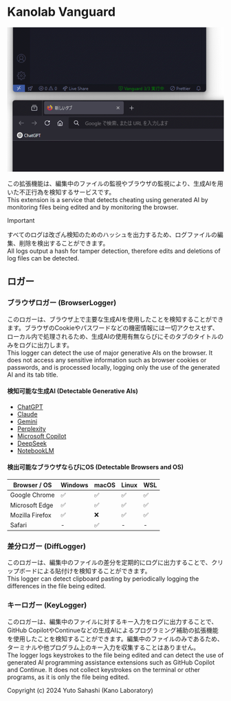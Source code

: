 # Kanolab Vanguard

![vanguard](./images/vanguard.gif)

この拡張機能は、編集中のファイルの監視やブラウザの監視により、生成AIを用いた不正行為を検知するサービスです。\
This extension is a service that detects cheating using generated AI by monitoring files being edited and by monitoring the browser.

> [!IMPORTANT]
> すべてのログは改ざん検知のためのハッシュを出力するため、ログファイルの編集、削除を検出することができます。\
> All logs output a hash for tamper detection, therefore edits and deletions of log files can be detected.

## ロガー

### ブラウザロガー (BrowserLogger)

このロガーは、ブラウザ上で主要な生成AIを使用したことを検知することができます。ブラウザのCookieやパスワードなどの機密情報には一切アクセスせず、ローカル内で処理されるため、生成AIの使用有無ならびにそのタブのタイトルのみをログに出力します。\
This logger can detect the use of major generative AIs on the browser. It does not access any sensitive information such as browser cookies or passwords, and is processed locally, logging only the use of the generated AI and its tab title.

#### 検知可能な生成AI (Detectable Generative AIs)

- [ChatGPT](https://chatgpt.com/)
- [Claude](https://claude.ai/)
- [Gemini](https://gemini.google.com/)
- [Perplexity](https://www.perplexity.ai/)
- [Microsoft Copilot](https://copilot.microsoft.com/)
- [DeepSeek](https://chat.deepseek.com/)
- [NotebookLM](https://notebooklm.google.com/)

#### 検出可能なブラウザならびにOS (Detectable Browsers and OS)

| Browser / OS    | Windows | macOS | Linux | WSL |
| --------------- | ------- | ----- | ----- | --- |
| Google Chrome   | ✅       | ✅     | ✅     | ✅   |
| Microsoft Edge  | ✅       | ✅     | ✅     | ✅   |
| Mozilla Firefox | ✅       | ❌     | ✅     | ✅   |
| Safari          | -       | ✅     | -     | -   |

### 差分ロガー (DiffLogger)

このロガーは、編集中のファイルの差分を定期的にログに出力することで、クリップボードによる貼付けを検知することができます。\
This logger can detect clipboard pasting by periodically logging the differences in the file being edited.

### キーロガー (KeyLogger)

このロガーは、編集中のファイルに対するキー入力をログに出力することで、GitHub CopilotやContinueなどの生成AIによるプログラミング補助の拡張機能を使用したことを検知することができます。編集中のファイルのみであるため、ターミナルや他プログラム上のキー入力を収集することはありません。\
The logger logs keystrokes to the file being edited and can detect the use of generated AI programming assistance extensions such as GitHub Copilot and Continue. It does not collect keystrokes on the terminal or other programs, as it is only the file being edited.

Copyright (c) 2024 Yuto Sahashi (Kano Laboratory)
